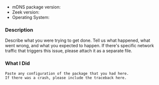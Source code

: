 * mDNS package version:
* Zeek version:
* Operating System:

### Description

Describe what you were trying to get done.
Tell us what happened, what went wrong, and what you expected to happen.
If there's specific network traffic that triggers this issue, please attach it as a separate file.

### What I Did

```
Paste any configuration of the package that you had here.
If there was a crash, please include the traceback here.
```
